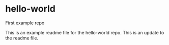 # hello-world
First example repo

This is an example readme file for the hello-world repo.
This is an update to the readme file.
